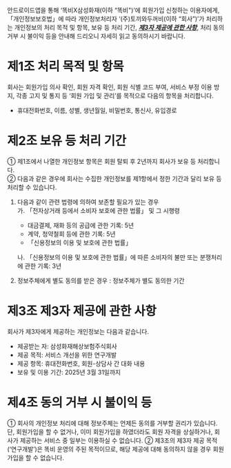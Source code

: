 안드로이드앱을 통해 ‘똑비X삼성화재(이하 “똑비")’에 회원가입 신청하는 이용자에게, 「개인정보보호법」에 따라 개인정보처리자 ‘(주)토끼와두꺼비(이하 “회사”)’가 처리하는 개인정보의 처리 목적 및 항목, 보유 등 처리 기간, <u>***제3자 제공에 관한 사항***</u>, 처리 동의 거부 시 불이익 등을 안내해 드리오니 자세히 읽고 동의하시기 바랍니다.

# 제1조 처리 목적 및 항목
회사는 회원가입 의사 확인, 회원 자격 확인, 회원 식별 코드 부여, 서비스 부정 이용 방지, 각종 고지 및 통지 등 ‘회원 가입 및 관리’를 목적으로 다음의 항목을 처리합니다.
- 휴대전화번호, 이름, 성별, 생년월일, 비밀번호, 통신사, 유입경로

# 제2조 보유 등 처리 기간
① 제1조에서 나열한 개인정보 항목은 회원 탈퇴 후 2년까지 회사가 보유 등 처리합니다.  
② 다음과 같은 경우에 회사는 수집한 개인정보를 제1항에서 정한 기간과 달리 보유 등 처리할 수 있습니다.
1. 다음과 같이 관련 법령에 의하여 보존할 필요가 있는 경우  
가. 「전자상거래 등에서 소비자 보호에 관한 법률」 및 그 시행령
    - 대금결제, 재화 등의 공급에 관한 기록: 5년
    - 계약, 청약철회 등에 관한 기록: 5년
    - 「신용정보의 이용 및 보호에 관한 법률」  
  
    나. 「신용정보의 이용 및 보호에 관한 법률」에 따른 소비자의 불만 또는 분쟁처리에 관한 기록: 3년

2. 정보주체에게 별도 동의를 받은 경우 : 정보주체가 별도 동의한 기간  
# 제3조 제3자 제공에 관한 사항
회사가 제3자에게 제공하는 개인정보는 다음과 같습니다.
- 제공받는 자: 삼성화재해상보험주식회사
- 제공 목적: 서비스 개선을 위한 연구개발
- 제공 항목: 휴대전화번호, 회원-상담사 간 대화 내용
- 보유 및 이용 기간: 2025년 3월 31일까지

# 제4조 동의 거부 시 불이익 등
① 회사의 개인정보 처리에 대해 정보주체는 언제든 동의를 거부할 권리가 있습니다. 단, 회원가입을 할 수 없거나, 이미 회원가입을 하였더라도 회원 자격을 상실하거나, 회사가 제공하는 서비스 중 일부는 이용하실 수 없습니다.
② 제3조의 제3자 제공 목적(‘연구개발’)은 똑비 운영의 주된 목적이므로, 해당 제공에 대해 동의하지 않을 경우 회원가입을 할 수 없습니다.